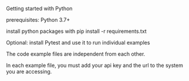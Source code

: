 Getting started with Python

prerequisites: Python 3.7+

install python packages with pip install -r requirements.txt

Optional: install Pytest and use it to run individual examples

The code example files are independent from each other. 

In each example file, you must add your api key and the url to the system you are accessing. 

